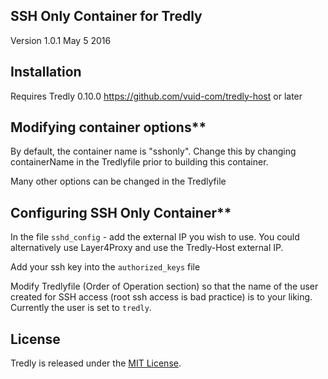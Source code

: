 ## SSH Only Container for Tredly

Version 1.0.1 May 5 2016

## Installation

Requires Tredly 0.10.0 <https://github.com/vuid-com/tredly-host> or later

## Modifying container options**

By default, the container name is "sshonly". Change this by changing containerName in the Tredlyfile prior to building this container.

Many other options can be changed in the Tredlyfile

## Configuring SSH Only Container**

In the file `sshd_config` - add the external IP you wish to use. You could alternatively use Layer4Proxy and use the Tredly-Host external IP.

Add your ssh key into the `authorized_keys` file

Modify Tredlyfile (Order of Operation section) so that the name of the user created for SSH access (root ssh access is bad practice) is to your liking. Currently the user is set to `tredly`.

## License

Tredly is released under the [MIT License](http://www.opensource.org/licenses/MIT).
